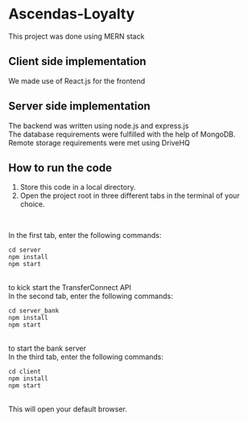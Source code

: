 # Ascendas-Loyalty
This project was done using MERN stack
## Client side implementation
We made use of React.js for the frontend 
## Server side implementation
The backend was written using node.js and express.js<br/>
The database requirements were fulfilled with the help of MongoDB. <br />
Remote storage requirements were met using DriveHQ
## How to run the code
1. Store this code in a local directory.
2. Open the project root in three different tabs in the terminal of your choice.
<br/>

In the first tab, enter the following commands:<br>

```
cd server
npm install
npm start
```
<br>
to kick start the TransferConnect API <br/>
In the second tab, enter the following commands:<br>

```
cd server_bank
npm install
npm start
```
<br>
to start the bank server<br/>
In the third tab, enter the following commands:<br>

```
cd client
npm install
npm start
```
<br>
This will open your default browser. <br>
